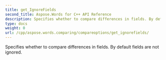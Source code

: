 ```yaml
---
title: get_IgnoreFields
second_title: Aspose.Words for C++ API Reference
description: Specifies whether to compare differences in fields. By default fields are not ignored. 
type: docs
weight: 0
url: /cpp/aspose.words.comparing/compareoptions/get_ignorefields/
---
```


Specifies whether to compare differences in fields. By default fields are not ignored. 

